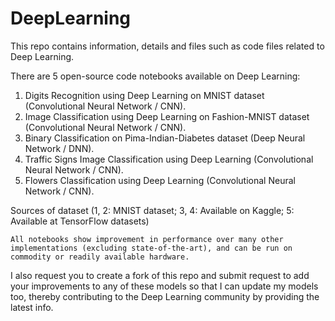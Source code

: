 # DeepLearning
This repo contains information, details and files such as code files related to Deep Learning.

There are 5 open-source code notebooks available on Deep Learning:

1. Digits Recognition using Deep Learning on MNIST dataset (Convolutional Neural Network / CNN).
2. Image Classification using Deep Learning on Fashion-MNIST dataset (Convolutional Neural Network / CNN).
3. Binary Classification on Pima-Indian-Diabetes dataset (Deep Neural Network / DNN).
4. Traffic Signs Image Classification using Deep Learning (Convolutional Neural Network / CNN).
5. Flowers Classification using Deep Learning (Convolutional Neural Network / CNN).

Sources of dataset (1, 2: MNIST dataset; 3, 4: Available on Kaggle; 5: Available at TensorFlow datasets)

`All notebooks show improvement in performance over many other implementations (excluding state-of-the-art), and can be run on commodity or readily available hardware.`

I also request you to create a fork of this repo and submit request to add your improvements to any of these models so that I can update my models too, thereby contributing to the Deep Learning community by providing the latest info.
